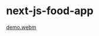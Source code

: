 # next-js-food-app
 
[demo.webm](https://github.com/diyardev/next-js-food-app/assets/30293391/c87a9091-03b9-4dd3-b6f7-cf282bd33637)
